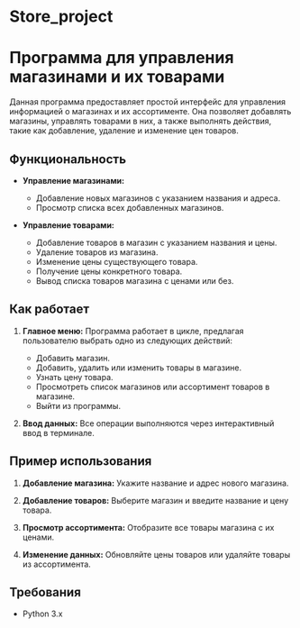 # Store_project
 
# Программа для управления магазинами и их товарами

Данная программа предоставляет простой интерфейс для управления информацией о магазинах и их ассортименте. Она позволяет добавлять магазины, управлять товарами в них, а также выполнять действия, такие как добавление, удаление и изменение цен товаров.

## Функциональность

- **Управление магазинами:**
  - Добавление новых магазинов с указанием названия и адреса.
  - Просмотр списка всех добавленных магазинов.

- **Управление товарами:**
  - Добавление товаров в магазин с указанием названия и цены.
  - Удаление товаров из магазина.
  - Изменение цены существующего товара.
  - Получение цены конкретного товара.
  - Вывод списка товаров магазина с ценами или без.

## Как работает

1. **Главное меню:**
   Программа работает в цикле, предлагая пользователю выбрать одно из следующих действий:
   - Добавить магазин.
   - Добавить, удалить или изменить товары в магазине.
   - Узнать цену товара.
   - Просмотреть список магазинов или ассортимент товаров в магазине.
   - Выйти из программы.

2. **Ввод данных:**
   Все операции выполняются через интерактивный ввод в терминале.

## Пример использования

1. **Добавление магазина:**
   Укажите название и адрес нового магазина.

2. **Добавление товаров:**
   Выберите магазин и введите название и цену товара.

3. **Просмотр ассортимента:**
   Отобразите все товары магазина с их ценами.

4. **Изменение данных:**
   Обновляйте цены товаров или удаляйте товары из ассортимента.

## Требования

- Python 3.x
